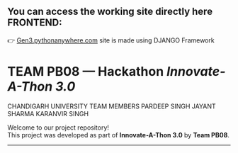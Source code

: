## You can access the working site directly here FRONTEND:  
👉 [Gen3.pythonanywhere.com](https://Gen3.pythonanywhere.com)
site is made using DJANGO Framework
# TEAM PB08 — Hackathon *Innovate-A-Thon 3.0*
CHANDIGARH UNIVERSITY
TEAM MEMBERS PARDEEP SINGH 
             JAYANT SHARMA
             KARANVIR SINGH 

Welcome to our project repository!  
This project was developed as part of **Innovate-A-Thon 3.0** by **Team PB08**.

---


